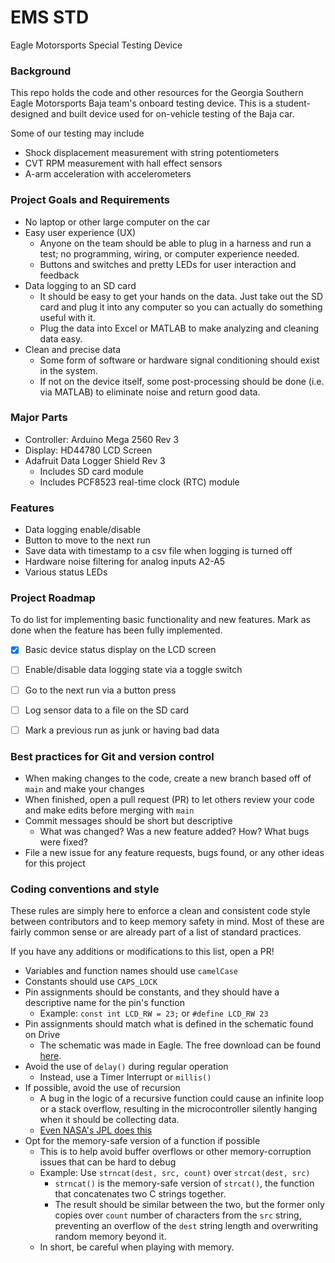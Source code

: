 # EMS STD
Eagle Motorsports Special Testing Device

### Background
This repo holds the code and other resources for the Georgia Southern Eagle Motorsports Baja team's onboard testing device. This is a student-designed and built device used for on-vehicle testing of the Baja car.

Some of our testing may include
- Shock displacement measurement with string potentiometers
- CVT RPM measurement with hall effect sensors
- A-arm acceleration with accelerometers

### Project Goals and Requirements
 - No laptop or other large computer on the car
 - Easy user experience (UX)
 	- Anyone on the team should be able to plug in a harness and run a test; no programming, wiring, or computer experience needed.
 	- Buttons and switches and pretty LEDs for user interaction and feedback
 - Data logging to an SD card
 	- It should be easy to get your hands on the data. Just take out the SD card and plug it into any computer so you can actually do something useful with it.
 	- Plug the data into Excel or MATLAB to make analyzing and cleaning data easy.
 - Clean and precise data
 	- Some form of software or hardware signal conditioning should exist in the system.
	- If not on the device itself, some post-processing should be done (i.e. via MATLAB) to eliminate noise and return good data.

### Major Parts
- Controller: Arduino Mega 2560 Rev 3
- Display: HD44780 LCD Screen
- Adafruit Data Logger Shield Rev 3
  - Includes SD card module
  - Includes PCF8523 real-time clock (RTC) module

### Features
- Data logging enable/disable
- Button to move to the next run
- Save data with timestamp to a csv file when logging is turned off
- Hardware noise filtering for analog inputs A2-A5
- Various status LEDs

### Project Roadmap
To do list for implementing basic functionality and new features. Mark as done when the feature has been fully implemented.
 - [X] Basic device status display on the LCD screen
 - [ ] Enable/disable data logging state via a toggle switch
 - [ ] Go to the next run via a button press
 - [ ] Log sensor data to a file on the SD card
 - [ ] Mark a previous run as junk or having bad data


### Best practices for Git and version control
 - When making changes to the code, create a new branch based off of `main` and make your changes
 - When finished, open a pull request (PR) to let others review your code and make edits before merging with `main`
 - Commit messages should be short but descriptive
 	- What was changed? Was a new feature added? How? What bugs were fixed?
 - File a new issue for any feature requests, bugs found, or any other ideas for this project
 
### Coding conventions and style
These rules are simply here to enforce a clean and consistent code style between contributors and to keep memory safety in mind. Most of these are fairly common sense or are already part of a list of standard practices.

If you have any additions or modifications to this list, open a PR!

- Variables and function names should use `camelCase`
- Constants should use `CAPS_LOCK`
- Pin assignments should be constants, and they should have a descriptive name for the pin's function
	- Example: `const int LCD_RW = 23;` or `#define LCD_RW 23`
- Pin assignments should match what is defined in the schematic found on Drive
	- The schematic was made in Eagle. The free download can be found [here](https://www.autodesk.com/products/eagle/free-download).
- Avoid the use of `delay()` during regular operation
	- Instead, use a Timer Interrupt or `millis()`
- If possible, avoid the use of recursion
	- A bug in the logic of a recursive function could cause an infinite loop or a stack overflow, resulting in the microcontroller silently hanging when it should be collecting data.
	- [Even NASA's JPL does this](http://spinroot.com/gerard/pdf/P10.pdf)
- Opt for the memory-safe version of a function if possible
	- This is to help avoid buffer overflows or other memory-corruption issues that can be hard to debug
	- Example: Use `strncat(dest, src, count)` over `strcat(dest, src)`
		- `strncat()` is the memory-safe version of `strcat()`, the function that concatenates two C strings together. 
		- The result should be similar between the two, but the former only copies over `count` number of characters from the `src` string, preventing an overflow of the `dest` string length and overwriting random memory beyond it.
	- In short, be careful when playing with memory.








